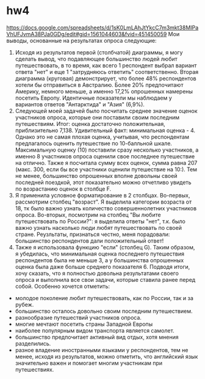 # hw4
https://docs.google.com/spreadsheets/d/1sK0LmLAhJtYkcC7m3mkt38MIPaVhUFJvmA38PJa0GDg/edit#gid=1561044603&fvid=451450059
Мои выводы, основанные на результатах опроса следующие:
1. Исходя из результатов первой (столбчатой) диаграммы, я могу сделать вывод, что подавляющее большинство людей любит путешествовать, в то время, как всего 1 респондент выбрал вариант ответа "нет" и еще 1 "затрудняюсь ответить" соответственно. Вторая диаграмма (круговая) демонстрирует, что более 48% респондентов хотели бы отправиться в Австралию. Более 20% предпочитают Америку, немного меньше, а именно 17,2% опрошенных намерены посетить Европу. Идентичные показатели мы наблюдаем у вариантов ответов "Антарктида" и "Азия" (6,9%). 
2. Следующей моей задачей было посчитать среднее значение оценок участников опроса, которые они поставили своим последним путешествиям. Итог: оценка достаточно положительная, приблизительно 7,138. Удивительный факт: минимальная оценка - 4. Однако это не самая плохая оценка, учитывая, что респондентам предлагалось оценить путешествие по 10-балльной шкале. Максимальную оценку (10) поставили сразу несколько участников, а именно 8 участников опроса оценили свое последнее путешествие на отлично. Также я посчитала сумму всех оценок, сумма равна 207 (макс. 300, если бы все участники оценили путешествие на 10:). Тем не менее, большинство опрошенных вполне довольны своей последней поездкой, этот показательно можно отчетливо увидеть по возрастанию оценок в столбце F.
3. Я применила условное форматирование в 2 столбцах. Во-первых, рассмотрим столбец "возраст". Я выделила категории возраста от 18, тк было важно узнать количество совершеннолетних участников опроса. Во-вторых, посмотрим на столбец "Вы любите путешествовать по России?": я выделила ответы "нет", т.к. было важно узнать насколько люди любят путешествовать по своей стране. Реузльтаты, признаться честно, меня порадовали: большинство респондентов дали положительный ответ!
4. Также я использовала функцию "если" (столбец G). Таким образом, я убедилась, что минимальная оценка последнего путешествия респондентов была не меньше 3, а у большинства опрошенных оценка была даже больше среднего показателя 6. 
Подводя итоги, хочу сказать, что я полностью довольна результатами своего опроса и выполнила все свои задачи, которые ставила ранее перед собой. Особенно хочется отметить:
* молодое поколение любит путешествовать, как по России, так и за рубеж.
* большинство осталось довольно своим последним путешествием.
* разнообразие путешествий участников опроса.
* многие мечтают посетить страны Западной Европы
* наиболее популярным видом транспорта является самолет.
* большинство предпочитает активный вид отдых, хотя мнения разделились.
* разное владение иностранными языками у респондентов, тем не менее, исходя из результатов, можно отметить, что английский язык значительно важен и помогает многим участникам при путешествиях.
